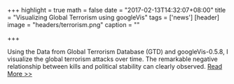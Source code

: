 +++
highlight = true
math = false
date = "2017-02-13T14:32:07+08:00"
title = "Visualizing Global Terrorism using googleVis"
tags = ['news']
[header]
  image = "headers/terrorism.png"
  caption = ""

+++

Using the Data from Global Terrorism Database (GTD) and googleVis-0.5.8, I visualize the global terrorism attacks over time. The remarkable negative relationship between kills and political stability can clearly observed. [Read More >>](http://chengjun.github.io/datajournalism/vis/terrorism/)
